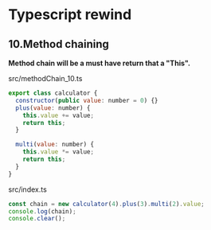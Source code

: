 # Typescript rewind

## 10.Method chaining
**Method chain will be a must have return that a "This".**

src/methodChain_10.ts
```javascript
export class calculator {
  constructor(public value: number = 0) {}
  plus(value: number) {
    this.value += value;
    return this;
  }

  multi(value: number) {
    this.value *= value; 
    return this; 
  }
}
```

src/index.ts
```javascript
const chain = new calculator(4).plus(3).multi(2).value;
console.log(chain);
console.clear();
```
